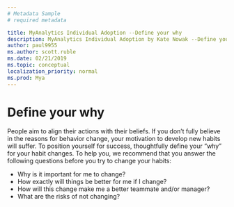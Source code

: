 ```yaml
---
# Metadata Sample
# required metadata

title: MyAnalytics Individual Adoption --Define your why
description: MyAnalytics Individual Adoption by Kate Nowak --Define your why
author: paul9955
ms.author: scott.ruble
ms.date: 02/21/2019
ms.topic: conceptual
localization_priority: normal 
ms.prod: Mya
---
```


# Define your why

People aim to align their actions with their beliefs. If you don’t fully believe in the reasons for behavior change, your motivation to develop new habits will suffer. To position yourself for success, thoughtfully define your “why” for your habit changes. To help you, we recommend that you answer the following questions before you try to change your habits:

 * Why is it important for me to change?
 * How exactly will things be better for me if I change?
 * How will this change make me a better teammate and/or manager?
 * What are the risks of not changing?
